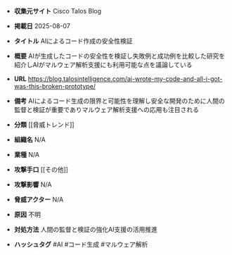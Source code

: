 - **収集元サイト**
Cisco Talos Blog

- **掲載日**
2025-08-07

- **タイトル**
AIによるコード作成の安全性検証

- **概要**
AIが生成したコードの安全性を検証し失敗例と成功例を比較した研究を紹介しAIがマルウェア解析支援にも利用可能な点を議論している

- **URL**
https://blog.talosintelligence.com/ai-wrote-my-code-and-all-i-got-was-this-broken-prototype/

- **備考**
AIによるコード生成の限界と可能性を理解し安全な開発のために人間の監督と検証が重要でありマルウェア解析支援への応用も注目される

- **分類**
[[脅威トレンド]]

- **組織名**
N/A

- **業種**
N/A

- **攻撃手口**
[[その他]]

- **攻撃影響**
N/A

- **脅威アクター**
N/A

- **原因**
不明

- **対処方法**
人間の監督と検証の強化AI支援の活用推進

- **ハッシュタグ**
#AI #コード生成 #マルウェア解析

